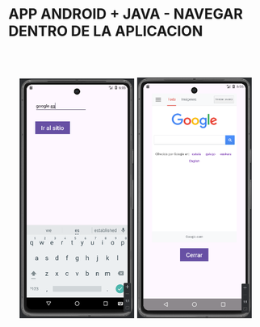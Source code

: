 # APP ANDROID + JAVA -  NAVEGAR DENTRO DE LA APLICACION

<br>
<h1 align="center">
  <p>
    <img src="https://github.com/IvBanzaga/WebView/blob/master/img/captura.png" alt="Android Studio" width="45%"/>
    <img src="https://github.com/IvBanzaga/WebView/blob/master/img/captura2.png" alt="Android Studio" width="45%"/>
  </p>
</h1>
<br>
<br>


<ol>
  <!--<li><a href="https://dbdocs.io/ivan.cpweb/urbanManager" target="_blank">Documentación Base de datos de UrbanManager</a></li>-->
</ol>

<br>
<p>
</p>
<br>
